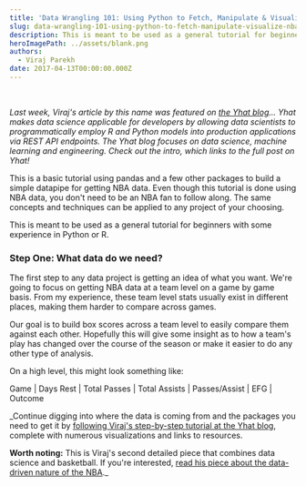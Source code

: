 ```yaml
---
title: 'Data Wrangling 101: Using Python to Fetch, Manipulate & Visualize NBA Data'
slug: data-wrangling-101-using-python-to-fetch-manipulate-visualize-nba-data
description: This is meant to be used as a general tutorial for beginners with some experience in Python or R.
heroImagePath: ../assets/blank.png
authors:
  - Viraj Parekh
date: 2017-04-13T00:00:00.000Z
---
```


&nbsp;

_Last week, Viraj's article by this name was featured on [the Yhat blog](https://blog.yhat.com/posts/visualize-nba-pipelines.html)... Yhat makes data science applicable for developers by allowing data scientists to programmatically employ R and Python models into production applications via REST API endpoints. The Yhat blog focuses on data science, machine learning and engineering. Check out the intro, which links to the full post on Yhat!_

This is a basic tutorial using pandas and a few other packages to build a simple datapipe for getting NBA data. Even though this tutorial is done using NBA data, you don't need to be an NBA fan to follow along. The same concepts and techniques can be applied to any project of your choosing.

This is meant to be used as a general tutorial for beginners with some experience in Python or R.

### Step One: What data do we need?

The first step to any data project is getting an idea of what you want. We're going to focus on getting NBA data at a team level on a game by game basis. From my experience, these team level stats usually exist in different places, making them harder to compare across games.

Our goal is to build box scores across a team level to easily compare them against each other. Hopefully this will give some insight as to how a team's play has changed over the course of the season or make it easier to do any other type of analysis.

On a high level, this might look something like:

Game | Days Rest | Total Passes | Total Assists | Passes/Assist | EFG | Outcome

_Continue digging into where the data is coming from and the packages you need to get it by [following Viraj's step-by-step tutorial at the Yhat blog](https://blog.yhat.com/posts/visualize-nba-pipelines.html), complete with numerous visualizations and links to resources. 

**Worth noting:** This is Viraj's second detailed piece that combines data science and basketball. If you're interested, [read his piece about the data-driven nature of&nbsp;the NBA](https://www.astronomer.io/blog/data-in-basketball)._

